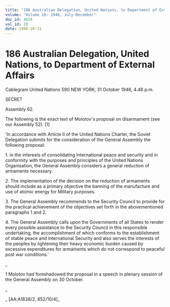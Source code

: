 ```yaml
---
title: "186 Australian Delegation, United Nations, to Department of External Affairs"
volume: "Volume 10: 1946, July-December"
doc_id: 4034
vol_id: 10
date: 1946-10-31
---
```


# 186 Australian Delegation, United Nations, to Department of External Affairs

Cablegram United Nations 590 NEW YORK, 31 October 1946, 4.48 p.m.

SECRET

Assembly 62.

The following is the exact text of Molotov's proposal on disarmament (see our Assembly 52). [1]

'In accordance with Article II of the United Nations Charter, the Soviet Delegation submits for the consideration of the General Assembly the following proposal:

1\. in the interests of consolidating International peace and security and in conformity with the purposes and principles of the United Nations Organisation, the General Assembly considers a general reduction of armaments necessary.

2\. The implementation of the decision on the reduction of armaments should include as a primary objective the banning of the manufacture and use of atomic energy for Military purposes.

3\. The General Assembly recommends to the Security Council to provide for the practical achievement of the objectives set forth in the abovementioned paragraphs 1 and 2.

4\. The General Assembly calls upon the Governments of all States to render every possible assistance to the Security Council in this responsible undertaking, the accomplishment of which conforms to the establishment of stable peace and international Security and also serves the interests of the peoples by lightening their heavy economic burden caused by excessive expenditures for armaments which do not correspond to peaceful post war conditions.'

_

1 Molotov had foreshadowed the proposal in a speech in plenary session of the General Assembly on 30 October.

_

_ [AA:A1838/2, 852/10/4]_
